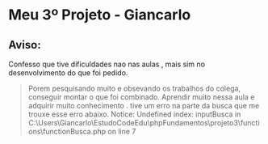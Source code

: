 Meu 3º Projeto - Giancarlo
======================================

Aviso:
-----------

Confesso que tive dificuldades nao nas aulas , mais sim no desenvolvimento do que foi pedido.
> Porem pesquisando muito e obsevando os trabalhos do colega, conseguir montar o que foi combinado.
> Aprendir muito nessa aula e adquirir muito conhecimento .
> tive um erro na parte da busca que me trouxe esse erro abaixo.
> Notice: Undefined index: inputBusca in C:\Users\Giancarlo\EstudoCodeEdu\phpFundamentos\projeto3\functions\functionBusca.php on line 7

